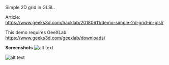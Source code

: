 
Simple 2D grid in GLSL.

Article:
<br>
https://www.geeks3d.com/hacklab/20180611/demo-simple-2d-grid-in-glsl/

This demo requires GeeXLab:
<br>
https://www.geeks3d.com/geexlab/downloads/


<b>Screenshots</b>
![alt text](https://github.com/jegx/geexlab/blob/master/demos/shader-2d-grid/screenshots/geexlab-2d-grid-glsl-demo-01.png)

![alt text](https://github.com/jegx/geexlab/blob/master/demos/shader-2d-grid/screenshots/geexlab-2d-grid-glsl-demo-02.png)


